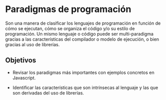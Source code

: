 # Paradigmas de programación

Son una manera de clasificar los lenguajes de programación en función de cómo se ejecutan, cómo se organiza el código y/o su estilo de programación. Un mismo lenguaje o código puede ser multi-paradigma gracias a las características del compilador o modelo de ejecución, o bien gracias al uso de librerías.

## Objetivos

- Revisar los paradigmas más importantes con ejemplos concretos en Javascript.

- Identificar las características que son intrínsecas al lenguaje y las que son derivadas del uso de librerías.
